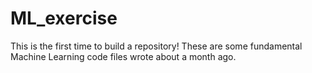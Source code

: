 # ML_exercise
This is the first time to build a repository!
These are some fundamental Machine Learning code files wrote about a month ago.
